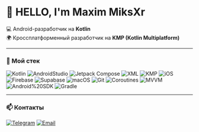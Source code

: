 # 👋 HELLO, I'm Maxim MiksXr

💻 Android-разработчик на **Kotlin**  
🌍 Кроссплатформенный разработчик на **KMP (Kotlin Multiplatform)**  

---

### 🚀 Мой стек
![Kotlin](https://img.shields.io/badge/Kotlin-7F52FF?logo=kotlin&logoColor=white)
![AndroidStudio](https://img.shields.io/badge/Android%20Studio-3DDC84?logo=androidstudio&logoColor=white)
![Jetpack Compose](https://img.shields.io/badge/Jetpack%20Compose-4285F4?logo=jetpackcompose&logoColor=white)
![XML](https://img.shields.io/badge/XML-FF6600?logo=xml&logoColor=white)
![KMP](https://img.shields.io/badge/Kotlin%20Multiplatform-7F52FF?logo=kotlin&logoColor=white)
![iOS](https://img.shields.io/badge/iOS-000000?logo=apple&logoColor=white)
![Firebase](https://img.shields.io/badge/Firebase-FFCA28?logo=firebase&logoColor=black)
![Supabase](https://img.shields.io/badge/Supabase-3ECF8E?logo=supabase&logoColor=white)
![macOS](https://img.shields.io/badge/macOS-000000?logo=macOs&logoColor=white)
![Git](https://img.shields.io/badge/Git-F05032?logo=git&logoColor=white)
![Coroutines](https://img.shields.io/badge/Coroutines-0095D5?logo=kotlin&logoColor=white)
![MVVM](https://img.shields.io/badge/MVVM-5C2D91?logo=android&logoColor=white)
![Android%20SDK](https://img.shields.io/badge/Android%20SDK-3DDC84?logo=android&logoColor=white)
![Gradle](https://img.shields.io/badge/Gradle-02303A?logo=gradle&logoColor=white)


---

### 📫 Контакты
[![Telegram](https://img.shields.io/badge/Telegram-2CA5E0?logo=telegram&logoColor=white)](https://t.me/miksxr)
[![Email](https://img.shields.io/badge/Email-D14836?logo=gmail&logoColor=white)](mikser551@gmail.com)
